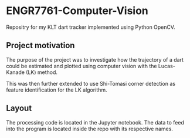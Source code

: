 # ENGR7761-Computer-Vision

Repositry for my KLT dart tracker implemented using Python OpenCV.
## Project motivation
The purpose of the project was to investigate how the trajectory of a dart could be estimated and plotted using computer vision with the Lucas-Kanade (LK) method.

This was then further extended to use Shi-Tomasi corner detection as feature identification for the LK algorithm.

## Layout

The processing code is located in the Jupyter notebook. The data to feed into the program is located inside the repo with its respective names.
